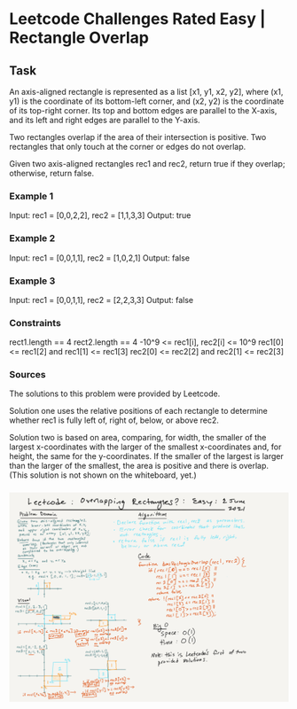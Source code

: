 # Leetcode Challenges Rated Easy | Rectangle Overlap

## Task 

An axis-aligned rectangle is represented as a list [x1, y1, x2, y2], where (x1, y1) is the coordinate of its bottom-left corner, and (x2, y2) is the coordinate of its top-right corner. Its top and bottom edges are parallel to the X-axis, and its left and right edges are parallel to the Y-axis.

Two rectangles overlap if the area of their intersection is positive. Two rectangles that only touch at the corner or edges do not overlap.

Given two axis-aligned rectangles rec1 and rec2, return true if they overlap; otherwise, return false.

### Example 1

Input: rec1 = [0,0,2,2], rec2 = [1,1,3,3]
Output: true

### Example 2

Input: rec1 = [0,0,1,1], rec2 = [1,0,2,1]
Output: false

### Example 3

Input: rec1 = [0,0,1,1], rec2 = [2,2,3,3]
Output: false

### Constraints

rect1.length == 4
rect2.length == 4
-10^9 <= rec1[i], rec2[i] <= 10^9
rec1[0] <= rec1[2] and rec1[1] <= rec1[3]
rec2[0] <= rec2[2] and rec2[1] <= rec2[3]

### Sources

The solutions to this problem were provided by Leetcode.

Solution one uses the relative positions of each rectangle to determine whether rec1 is fully left of, right of, below, or above rec2. 

Solution two is based on area, comparing, for width, the smaller of the largest x-coordinates with the larger of the smallest x-coordinates and, for height, the same for the y-coordinates. If the smaller of the largest is larger than the larger of the smallest, the area is positive and there is overlap. (This solution is not shown on the whiteboard, yet.) 

### ![Whiteboard](../../assets/whiteboards/overlapping-triangle-whiteboard.png)
